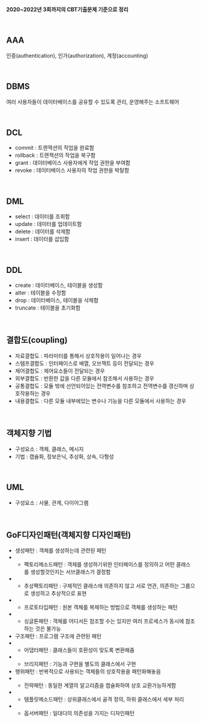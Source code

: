 **2020~2022년 3회까지의 CBT기출문제 기준으로 정리**

<br>

## AAA
인증(authentication), 인가(authorization), 계정(accounting)

<br>

## DBMS
여러 사용자들이 데이터베이스를 공유할 수 있도록 관리, 운영해주는 소프트웨어

<br>

## DCL
- commit : 트랜잭션의 작업을 완료함
- rollback : 트랜잭션의 작업을 복구함
- grant : 데이터베이스 사용자에게 작업 권한을 부여함
- revoke : 데이터베이스 사용자의 작업 권한을 박탈함

<br>

## DML
- select : 데이터를 조회함
- update : 데이터를 업데이트함
- delete : 데이터를 삭제함
- insert : 데이터를 삽입함

<br>

## DDL
- create : 데이터베이스, 테이블을 생성함
- alter : 테이블을 수정함
- drop : 데이터베이스, 테이블을 삭제함
- truncate : 테이블을 초기화함

<br>

## 결합도(coupling)
- 자료결합도 : 파라미터를 통해서 상호작용이 일어나는 경우
- 스탬프결합도 : 인터페이스로 배열, 오브젝트 등이 전달되는 경우
- 제어결합도 : 제어요소들이 전달되는 경우
- 외부결합도 : 반환한 값을 다른 모듈에서 참조해서 사용하는 경우
- 공통결합도 : 모듈 밖에 선언되어있는 전역변수를 참조하고 전역변수를 갱신하며 상호작용하는 경우
- 내용결합도 : 다른 모듈 내부에있는 변수나 기능을 다른 모듈에서 사용하는 경우

<br>

## 객체지향 기법
- 구성요소 : 객체, 클래스, 메시지
- 기법 : 캡슐화, 정보은닉, 추상화, 상속, 다형성

<br>

## UML
- 구성요소 : 사물, 관계, 다이어그램

<br>

## GoF디자인패턴(객체지향 디자인패턴)
- 생성패턴 : 객체를 생성하는데 관련된 패턴
- - 팩토리메소드패턴 : 객체를 생성하기위한 인터페이스를 정의하고 어떤 클래스를 생성할것인지는 서브클래스가 결정함
- - 추상팩토리패턴 : 구체적인 클래스에 의존하지 않고 서로 연관, 의존하는 그룹으로 생성하고 추상적으로 표현
- - 프로토타입패턴 : 원본 객체를 복제하는 방법으로 객체를 생성하는 패턴
- - 싱글톤패턴 : 객체를 어디서든 참조할 수는 있지만 여러 프로세스가 동시에 참조하는 것은 불가능
- 구조패턴 : 프로그램 구조에 관련된 패턴
- - 어댑터패턴 : 클래스들이 호환성이 맞도록 변환해줌
- - 브리지패턴 : 기능과 구현을 별도의 클래스에서 구현
- 행위패턴 : 반복적으로 사용되는 객체들의 상호작용을 패턴화해놓음
- - 전략패턴 : 동일한 계열의 알고리즘을 캡슐화하여 상호 교환가능하게함
- - 템플릿메소드패턴 : 상위클래스에서 골격 정의, 하위 클래스에서 세부 처리
- - 옵서버패턴 : 일대다의 의존성을 가지는 디자인패턴